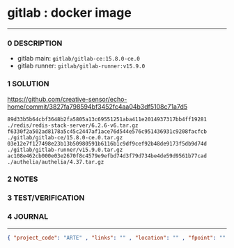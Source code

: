 # gitlab : docker image
--------------------------------
### 0 DESCRIPTION
- gitlab main: ```gitlab/gitlab-ce:15.8.0-ce.0```
- gitlab runner: ```gitlab/gitlab-runner:v15.9.0``` 

### 1 SOLUTION
https://github.com/creative-sensor/echo-home/commit/3827fa798594bf3452fc4aa04b3df5108c71a7d5

```
89d33b5b64cbf3648b2fa5805a13c69551251aba411e2014937317bb4ff19281  ./redis/redis-stack-server/6.2.6-v6.tar.gz
f6330f2a502ad8178a5c45c2447af1ace76d544e576c951436931c9208facfcb  ./gitlab/gitlab-ce/15.8.0-ce.0.tar.gz
03e12e7f127498e23b13b50980591b6116b1c9df9cef92b48de9173f5db9d74d  ./gitlab/gitlab-runner/v15.9.0.tar.gz
ac108e462cb000e03e2670f8c4579e9efbd74d3f79d734be4de59d9561b77cad  ./authelia/authelia/4.37.tar.gz
```
### 2 NOTES


### 3 TEST/VERIFICATION


### 4 JOURNAL



--------------------------------
```json
{ "project_code": "ARTE" , "links": "" , "location": "" , "fpoint": "" }
```
